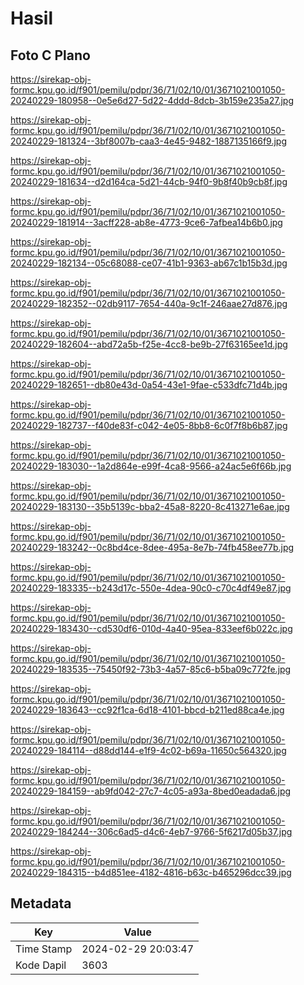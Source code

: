 # Hasil

## Foto C Plano

https://sirekap-obj-formc.kpu.go.id/f901/pemilu/pdpr/36/71/02/10/01/3671021001050-20240229-180958--0e5e6d27-5d22-4ddd-8dcb-3b159e235a27.jpg

https://sirekap-obj-formc.kpu.go.id/f901/pemilu/pdpr/36/71/02/10/01/3671021001050-20240229-181324--3bf8007b-caa3-4e45-9482-1887135166f9.jpg

https://sirekap-obj-formc.kpu.go.id/f901/pemilu/pdpr/36/71/02/10/01/3671021001050-20240229-181634--d2d164ca-5d21-44cb-94f0-9b8f40b9cb8f.jpg

https://sirekap-obj-formc.kpu.go.id/f901/pemilu/pdpr/36/71/02/10/01/3671021001050-20240229-181914--3acff228-ab8e-4773-9ce6-7afbea14b6b0.jpg

https://sirekap-obj-formc.kpu.go.id/f901/pemilu/pdpr/36/71/02/10/01/3671021001050-20240229-182134--05c68088-ce07-41b1-9363-ab67c1b15b3d.jpg

https://sirekap-obj-formc.kpu.go.id/f901/pemilu/pdpr/36/71/02/10/01/3671021001050-20240229-182352--02db9117-7654-440a-9c1f-246aae27d876.jpg

https://sirekap-obj-formc.kpu.go.id/f901/pemilu/pdpr/36/71/02/10/01/3671021001050-20240229-182604--abd72a5b-f25e-4cc8-be9b-27f63165ee1d.jpg

https://sirekap-obj-formc.kpu.go.id/f901/pemilu/pdpr/36/71/02/10/01/3671021001050-20240229-182651--db80e43d-0a54-43e1-9fae-c533dfc71d4b.jpg

https://sirekap-obj-formc.kpu.go.id/f901/pemilu/pdpr/36/71/02/10/01/3671021001050-20240229-182737--f40de83f-c042-4e05-8bb8-6c0f7f8b6b87.jpg

https://sirekap-obj-formc.kpu.go.id/f901/pemilu/pdpr/36/71/02/10/01/3671021001050-20240229-183030--1a2d864e-e99f-4ca8-9566-a24ac5e6f66b.jpg

https://sirekap-obj-formc.kpu.go.id/f901/pemilu/pdpr/36/71/02/10/01/3671021001050-20240229-183130--35b5139c-bba2-45a8-8220-8c413271e6ae.jpg

https://sirekap-obj-formc.kpu.go.id/f901/pemilu/pdpr/36/71/02/10/01/3671021001050-20240229-183242--0c8bd4ce-8dee-495a-8e7b-74fb458ee77b.jpg

https://sirekap-obj-formc.kpu.go.id/f901/pemilu/pdpr/36/71/02/10/01/3671021001050-20240229-183335--b243d17c-550e-4dea-90c0-c70c4df49e87.jpg

https://sirekap-obj-formc.kpu.go.id/f901/pemilu/pdpr/36/71/02/10/01/3671021001050-20240229-183430--cd530df6-010d-4a40-95ea-833eef6b022c.jpg

https://sirekap-obj-formc.kpu.go.id/f901/pemilu/pdpr/36/71/02/10/01/3671021001050-20240229-183535--75450f92-73b3-4a57-85c6-b5ba09c772fe.jpg

https://sirekap-obj-formc.kpu.go.id/f901/pemilu/pdpr/36/71/02/10/01/3671021001050-20240229-183643--cc92f1ca-6d18-4101-bbcd-b211ed88ca4e.jpg

https://sirekap-obj-formc.kpu.go.id/f901/pemilu/pdpr/36/71/02/10/01/3671021001050-20240229-184114--d88dd144-e1f9-4c02-b69a-11650c564320.jpg

https://sirekap-obj-formc.kpu.go.id/f901/pemilu/pdpr/36/71/02/10/01/3671021001050-20240229-184159--ab9fd042-27c7-4c05-a93a-8bed0eadada6.jpg

https://sirekap-obj-formc.kpu.go.id/f901/pemilu/pdpr/36/71/02/10/01/3671021001050-20240229-184244--306c6ad5-d4c6-4eb7-9766-5f6217d05b37.jpg

https://sirekap-obj-formc.kpu.go.id/f901/pemilu/pdpr/36/71/02/10/01/3671021001050-20240229-184315--b4d851ee-4182-4816-b63c-b465296dcc39.jpg


## Metadata

| Key        | Value               |
| ---------- | ------------------- |
| Time Stamp | 2024-02-29 20:03:47 |
| Kode Dapil | 3603                |



